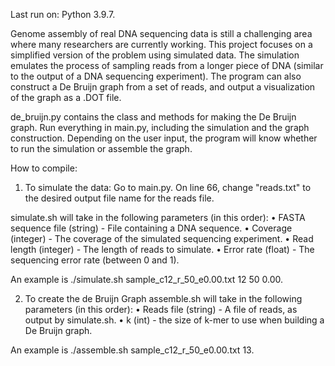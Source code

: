 Last run on: Python 3.9.7. 

Genome assembly of real DNA sequencing data is still a challenging area where many researchers are currently working. This project focuses on a simplified version of the problem using simulated data. The simulation emulates the process of sampling reads from a longer piece of DNA (similar to the output of a DNA sequencing experiment). The program can also construct a De Bruijn graph from a set of reads, and output a visualization of the graph as a .DOT file.

de_bruijn.py contains the class and methods for making the De Bruijn graph. Run everything in main.py, including the simulation and the graph construction. Depending on the user input, the program will know whether to run the simulation or assemble the graph. 


How to compile: 

1) To simulate the data:
Go to main.py. On line 66, change "reads.txt" to the desired output file name for the reads file. 

simulate.sh will take in the following parameters (in this order):
• FASTA sequence file (string) - File containing a DNA sequence.
• Coverage (integer) - The coverage of the simulated sequencing experiment.
• Read length (integer) - The length of reads to simulate.
• Error rate (float) - The sequencing error rate (between 0 and 1).

An example is ./simulate.sh sample_c12_r_50_e0.00.txt 12 50 0.00. 


2) To create the de Bruijn Graph
assemble.sh will take in the following parameters (in this order):
• Reads file (string) - A file of reads, as output by simulate.sh.
• k (int) - the size of k-mer to use when building a De Bruijn graph.

An example is ./assemble.sh sample_c12_r_50_e0.00.txt 13. 








